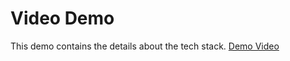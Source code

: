 # Video Demo
This demo contains the details about the tech stack.
[Demo Video](https://youtu.be/JL9Dfv04ZhA)

